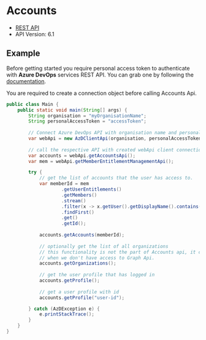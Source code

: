 # Accounts

- [REST API](https://docs.microsoft.com/en-us/rest/api/azure/devops/account/accounts/list?view=azure-devops-rest-6.1)
- API Version: 6.1

## Example

Before getting started you require personal access token to authenticate with **Azure DevOps** services REST API.
You can grab one by following the [documentation](https://docs.microsoft.com/en-us/azure/devops/organizations/accounts/use-personal-access-tokens-to-authenticate?WT.mc_id=docs-github-dbrown&view=azure-devops&tabs=preview-page).

You are required to create a connection object before calling Accounts Api.

```java
public class Main {
    public static void main(String[] args) {
        String organisation = "myOrganisationName";
        String personalAccessToken = "accessToken";
        
        // Connect Azure DevOps API with organisation name and personal access token.
        var webApi = new AzDClientApi(organisation, personalAccessToken);
    
        // call the respective API with created webApi client connection object;
        var accounts = webApi.getAccountsApi();
        var mem = webApi.getMemberEntitlementManagementApi();

        try {
            // get the list of accounts that the user has access to.
            var memberId = mem
                    .getUserEntitlements()
                    .getMembers()
                    .stream()
                    .filter(x -> x.getUser().getDisplayName().contains("my-name"))
                    .findFirst()
                    .get()
                    .getId();
            
            accounts.getAccounts(memberId);
            
            // optionally get the list of all organizations
            // this functionality is not the part of Accounts api, it can be considered as a helper method to list the organizations
            // when we don't have access to Graph Api.
            accounts.getOrganizations();
            
            // get the user profile that has logged in
            accounts.getProfile();
            
            // get a user profile with id
            accounts.getProfile("user-id");

        } catch (AzDException e) {
            e.printStackTrace();
        }
    }
}
```

